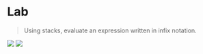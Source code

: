 # Lab

> Using stacks, evaluate an expression written in infix notation.

<img src="https://i.ibb.co/R3Rz2zd/0001.jpg"></img>
<img src="https://i.ibb.co/crzy2QG/0002.jpg"></img>
